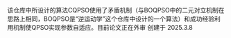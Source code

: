 该仓库中所设计的算法CQPSO使用了矛盾机制（与BOQPSO中的二元对立机制在思路上相同，BOQPSO是“逆运动学”这个仓库中设计的一个算法）和成功经验利用机制使QPSO实现参数自适应。目前论文正在外审
创建于 2025.3.8
